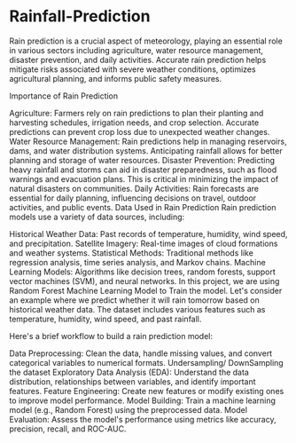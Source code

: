 # Rainfall-Prediction

Rain prediction is a crucial aspect of meteorology, playing an essential role in various sectors including agriculture, water resource management, disaster prevention, and daily activities. Accurate rain prediction helps mitigate risks associated with severe weather conditions, optimizes agricultural planning, and informs public safety measures.

Importance of Rain Prediction

Agriculture: Farmers rely on rain predictions to plan their planting and harvesting schedules, irrigation needs, and crop selection. Accurate predictions can prevent crop loss due to unexpected weather changes.
Water Resource Management: Rain predictions help in managing reservoirs, dams, and water distribution systems. Anticipating rainfall allows for better planning and storage of water resources.
Disaster Prevention: Predicting heavy rainfall and storms can aid in disaster preparedness, such as flood warnings and evacuation plans. This is critical in minimizing the impact of natural disasters on communities.
Daily Activities: Rain forecasts are essential for daily planning, influencing decisions on travel, outdoor activities, and public events.
Data Used in Rain Prediction Rain prediction models use a variety of data sources, including:

Historical Weather Data: Past records of temperature, humidity, wind speed, and precipitation.
Satellite Imagery: Real-time images of cloud formations and weather systems.
Statistical Methods: Traditional methods like regression analysis, time series analysis, and Markov chains.
Machine Learning Models: Algorithms like decision trees, random forests, support vector machines (SVM), and neural networks. In this project, we are using Random Forest Machine Learning Model to Train the model.
Let's consider an example where we predict whether it will rain tomorrow based on historical weather data. The dataset includes various features such as temperature, humidity, wind speed, and past rainfall.

Here's a brief workflow to build a rain prediction model:

Data Preprocessing: Clean the data, handle missing values, and convert categorical variables to numerical formats.
Undersampling/ DownSampling the dataset
Exploratory Data Analysis (EDA): Understand the data distribution, relationships between variables, and identify important features.
Feature Engineering: Create new features or modify existing ones to improve model performance.
Model Building: Train a machine learning model (e.g., Random Forest) using the preprocessed data.
Model Evaluation: Assess the model's performance using metrics like accuracy, precision, recall, and ROC-AUC.
